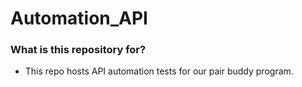# Automation_API

### What is this repository for? ###

* This repo hosts API automation tests for our pair buddy program.
